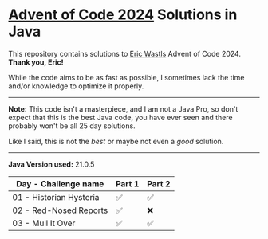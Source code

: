 # [Advent of Code 2024](https://adventofcode.com/2024) Solutions in Java

This repository contains solutions to [Eric Wastls](https://twitter.com/ericwastl) Advent of Code 2024.
<br>**Thank you, Eric!**

While the code aims to be as fast as possible,
I sometimes lack the time and/or knowledge to optimize it properly.

<hr>

**Note:** This code isn't a masterpiece, and I am not a Java Pro, so don't expect that this is the best Java code,
you have ever seen and there probably won't be all 25 day solutions.

Like I said, this is not the *best* or maybe not even a *good* solution.

<hr>

**Java Version used:** 21.0.5

| Day - Challenge name    | Part 1 | Part 2 |
|-------------------------|--------|--------|
| 01 - Historian Hysteria | ✅      | ✅      |
| 02 - Red-Nosed Reports  | ✅      | ❌      |
| 03 - Mull It Over       | ✅      | ✅      |
